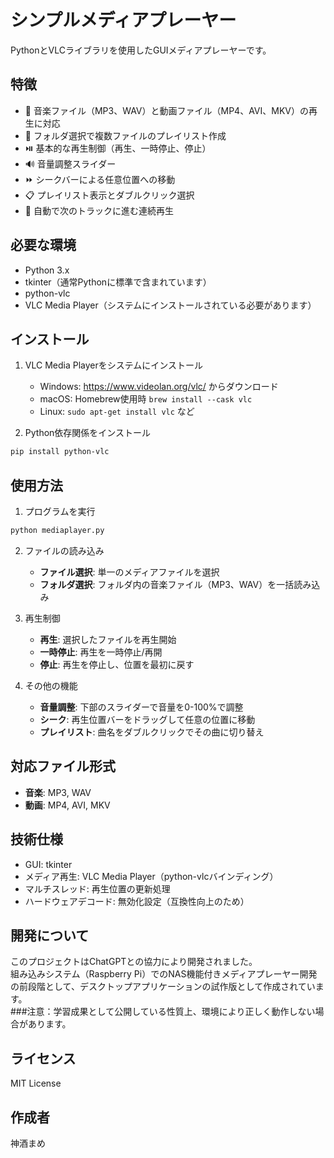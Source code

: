 # シンプルメディアプレーヤー

PythonとVLCライブラリを使用したGUIメディアプレーヤーです。

## 特徴

- 🎵 音楽ファイル（MP3、WAV）と動画ファイル（MP4、AVI、MKV）の再生に対応
- 📁 フォルダ選択で複数ファイルのプレイリスト作成
- ⏯️ 基本的な再生制御（再生、一時停止、停止）
- 🔊 音量調整スライダー
- ⏩ シークバーによる任意位置への移動
- 📋 プレイリスト表示とダブルクリック選択
- 🔄 自動で次のトラックに進む連続再生

## 必要な環境

- Python 3.x
- tkinter（通常Pythonに標準で含まれています）
- python-vlc
- VLC Media Player（システムにインストールされている必要があります）

## インストール

1. VLC Media Playerをシステムにインストール
   - Windows: https://www.videolan.org/vlc/ からダウンロード
   - macOS: Homebrew使用時 `brew install --cask vlc`
   - Linux: `sudo apt-get install vlc` など

2. Python依存関係をインストール
```bash
pip install python-vlc
```

## 使用方法

1. プログラムを実行
```bash
python mediaplayer.py
```

2. ファイルの読み込み
   - **ファイル選択**: 単一のメディアファイルを選択
   - **フォルダ選択**: フォルダ内の音楽ファイル（MP3、WAV）を一括読み込み

3. 再生制御
   - **再生**: 選択したファイルを再生開始
   - **一時停止**: 再生を一時停止/再開
   - **停止**: 再生を停止し、位置を最初に戻す

4. その他の機能
   - **音量調整**: 下部のスライダーで音量を0-100%で調整
   - **シーク**: 再生位置バーをドラッグして任意の位置に移動
   - **プレイリスト**: 曲名をダブルクリックでその曲に切り替え

## 対応ファイル形式

- **音楽**: MP3, WAV
- **動画**: MP4, AVI, MKV

## 技術仕様

- GUI: tkinter
- メディア再生: VLC Media Player（python-vlcバインディング）
- マルチスレッド: 再生位置の更新処理
- ハードウェアデコード: 無効化設定（互換性向上のため）

## 開発について

このプロジェクトはChatGPTとの協力により開発されました。  
組み込みシステム（Raspberry Pi）でのNAS機能付きメディアプレーヤー開発の前段階として、デスクトップアプリケーションの試作版として作成されています。  
###注意：学習成果として公開している性質上、環境により正しく動作しない場合があります。  

## ライセンス

MIT License

## 作成者

神酒まめ
